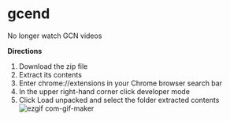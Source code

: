 # gcend
No longer watch GCN videos

**Directions**
1. Download the zip file
2. Extract its contents
3. Enter chrome://extensions in your Chrome browser search bar
4. In the upper right-hand corner click developer mode
5. Click Load unpacked and select the folder extracted contents
![ezgif com-gif-maker](https://user-images.githubusercontent.com/25407635/190865512-6540a769-d4cc-459f-b93b-98416089e091.gif)
